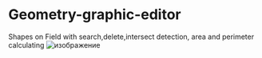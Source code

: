 # Geometry-graphic-editor
Shapes on Field with search,delete,intersect detection, area and perimeter calculating
![изображение](https://github.com/sonytruelove/Geometry-graphic-editor/assets/42536061/569623c8-4090-4c0d-b2ac-666fa23bc486)
